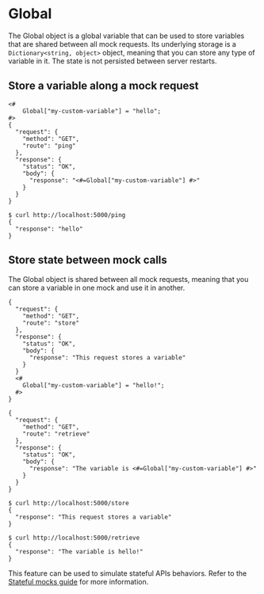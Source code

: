 # Global

The Global object is a global variable that can be used to store variables that are shared between all mock requests. Its underlying storage is a `Dictionary<string, object>` object, meaning that you can store any type of variable in it. The state is not persisted between server restarts.

## Store a variable along a mock request

```
<#
    Global["my-custom-variable"] = "hello";
#>
{
  "request": {
	"method": "GET",
	"route": "ping"
  },
  "response": {
	"status": "OK",
	"body": {
	  "response": "<#=Global["my-custom-variable"] #>"
	}
  }
}
```

```shell
$ curl http://localhost:5000/ping
{
  "response": "hello"
}
```

## Store state between mock calls

The Global object is shared between all mock requests, meaning that you can store a variable in one mock and use it in another.

```
{
  "request": {
    "method": "GET",
    "route": "store"
  },
  "response": {
    "status": "OK",
    "body": {
      "response": "This request stores a variable"
    }
  }
  <#
    Global["my-custom-variable"] = "hello!";
  #>
}
```

```
{
  "request": {
    "method": "GET",
    "route": "retrieve"
  },
  "response": {
    "status": "OK",
    "body": {
      "response": "The variable is <#=Global["my-custom-variable"] #>"
    }
  }
}
```

```shell
$ curl http://localhost:5000/store
{
  "response": "This request stores a variable"
}

$ curl http://localhost:5000/retrieve
{
  "response": "The variable is hello!"
}
```

This feature can be used to simulate stateful APIs behaviors. Refer to the [Stateful mocks guide](/docs/guides/mocking-stateful) for more information.